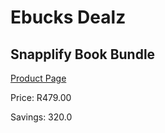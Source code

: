 
# Ebucks Dealz
## Snapplify Book Bundle
[Product Page](https://www.ebucks.com/web/shop/productSelected.do?prodId=1191224403&catId=227677169)

Price: R479.00

Savings: 320.0


	